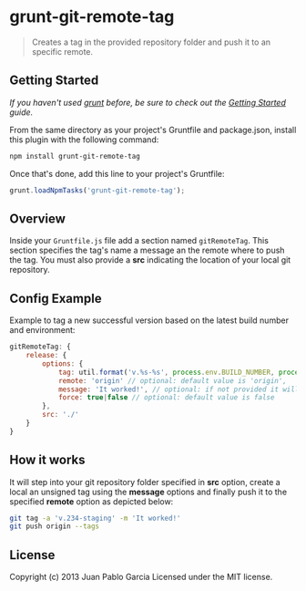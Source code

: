 grunt-git-remote-tag
===========================

> Creates a tag in the provided repository folder and push it to an specific remote.

## Getting Started
_If you haven't used [grunt](http://gruntjs.com/) before, be sure to check out the [Getting Started](https://github.com/cowboy/grunt/blob/master/docs/getting_started.md) guide._

From the same directory as your project's Gruntfile and package.json, install this plugin with the following command:

```bash
npm install grunt-git-remote-tag
```

Once that's done, add this line to your project's Gruntfile:

```js
grunt.loadNpmTasks('grunt-git-remote-tag');
```

## Overview

Inside your `Gruntfile.js` file add a section named `gitRemoteTag`. This section specifies the
tag's name a message an the remote where to push the tag. You must also provide a **src**
indicating the location of your local git repository.

## Config Example

Example to tag a new successful version based on the latest build number and environment:

```javascript
gitRemoteTag: {
    release: {
        options: {
            tag: util.format('v.%s-%s', process.env.BUILD_NUMBER, process.env.ENVIRONMENT),
            remote: 'origin' // optional: default value is 'origin',
            message: 'It worked!', // optional: if not provided it will use the tag as the message,
            force: true|false // optional: default value is false
        },
        src: './'
    }
}
```

## How it works

It will step into your git repository folder specified in **src** option, create a local an unsigned
tag using the **message** options and finally push it to the specified **remote** option as depicted below:

```bash
git tag -a 'v.234-staging' -m 'It worked!'
git push origin --tags
```

License
-------

Copyright (c) 2013 Juan Pablo Garcia
Licensed under the MIT license.
